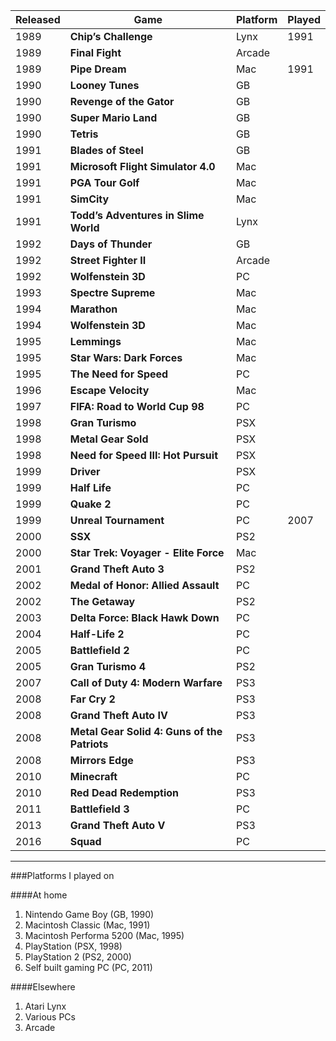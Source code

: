 | Released | Game                                         | Platform | Played |
-----------|----------------------------------------------|----------|---------
| 1989     | **Chip’s Challenge**                         | Lynx     | 1991   |
| 1989     | **Final Fight**                              | Arcade   |        |
| 1989     | **Pipe Dream**                               | Mac      | 1991   |
| 1990     | **Looney Tunes**                             | GB       |        |
| 1990     | **Revenge of the Gator**                     | GB       |        |
| 1990     | **Super Mario Land**                         | GB       |        |
| 1990     | **Tetris**                                   | GB       |        |
| 1991     | **Blades of Steel**                          | GB       |        |
| 1991     | **Microsoft Flight Simulator 4.0**           | Mac      |        |
| 1991     | **PGA Tour Golf**                            | Mac      |        |
| 1991     | **SimCity**                                  | Mac      |        |
| 1991     | **Todd’s Adventures in Slime World**         | Lynx     |        |
| 1992     | **Days of Thunder**                          | GB       |        |
| 1992     | **Street Fighter II**                        | Arcade   |        |
| 1992     | **Wolfenstein 3D**                           | PC       |        |
| 1993     | **Spectre Supreme**                          | Mac      |        |
| 1994     | **Marathon**                                 | Mac      |        |
| 1994     | **Wolfenstein 3D**                           | Mac      |        |
| 1995     | **Lemmings**                                 | Mac      |        |
| 1995     | **Star Wars: Dark Forces**                   | Mac      |        |
| 1995     | **The Need for Speed**                       | PC       |        |
| 1996     | **Escape Velocity**                          | Mac      |        |
| 1997     | **FIFA: Road to World Cup 98**               | PC       |        |
| 1998     | **Gran Turismo**                             | PSX      |        |
| 1998     | **Metal Gear Sold**                          | PSX      |        |
| 1998     | **Need for Speed III: Hot Pursuit**          | PSX      |        |
| 1999     | **Driver**                                   | PSX      |        |
| 1999     | **Half Life**                                | PC       |        |
| 1999     | **Quake 2**                                  | PC       |        |
| 1999     | **Unreal Tournament**                        | PC       | 2007   |
| 2000     | **SSX**                                      | PS2      |        |
| 2000     | **Star Trek: Voyager - Elite Force**         | Mac      |        |
| 2001     | **Grand Theft Auto 3**                       | PS2      |        |
| 2002     | **Medal of Honor: Allied Assault**           | PC       |        |
| 2002     | **The Getaway**                              | PS2      |        |
| 2003     | **Delta Force: Black Hawk Down**             | PC       |        |
| 2004     | **Half-Life 2**                              | PC       |        |
| 2005     | **Battlefield 2**                            | PC       |        |
| 2005     | **Gran Turismo 4**                           | PS2      |        |
| 2007     | **Call of Duty 4: Modern Warfare**           | PS3      |        |
| 2008     | **Far Cry 2**                                | PS3      |        |
| 2008     | **Grand Theft Auto IV**                      | PS3      |        |
| 2008     | **Metal Gear Solid 4: Guns of the Patriots** | PS3      |        |
| 2008     | **Mirrors Edge**                             | PS3      |        |
| 2010     | **Minecraft**                                | PC       |        |
| 2010     | **Red Dead Redemption**                      | PS3      |        |
| 2011     | **Battlefield 3**                            | PC       |        |
| 2013     | **Grand Theft Auto V**                       | PS3      |        |
| 2016     | **Squad**                                    | PC       |        |

----

###Platforms I played on

####At home

1. Nintendo Game Boy (GB, 1990)
1. Macintosh Classic (Mac, 1991)
1. Macintosh Performa 5200 (Mac, 1995)
1. PlayStation (PSX, 1998)
1. PlayStation 2 (PS2, 2000)
1. Self built gaming PC (PC, 2011)

####Elsewhere

1. Atari Lynx
1. Various PCs
1. Arcade